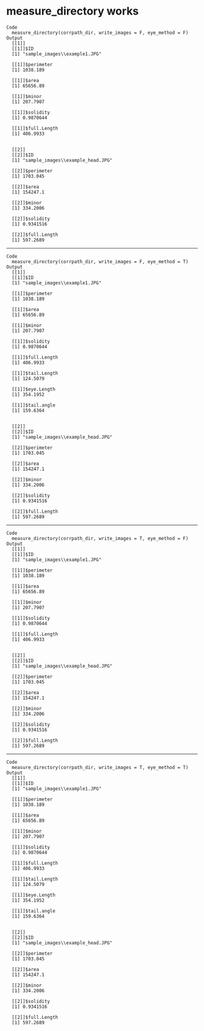 # measure_directory works

    Code
      measure_directory(corrpath_dir, write_images = F, eye_method = F)
    Output
      [[1]]
      [[1]]$ID
      [1] "sample_images\\example1.JPG"
      
      [[1]]$perimeter
      [1] 1038.189
      
      [[1]]$area
      [1] 65656.89
      
      [[1]]$minor
      [1] 207.7907
      
      [[1]]$solidity
      [1] 0.9870644
      
      [[1]]$full.Length
      [1] 406.9933
      
      
      [[2]]
      [[2]]$ID
      [1] "sample_images\\example_head.JPG"
      
      [[2]]$perimeter
      [1] 1703.045
      
      [[2]]$area
      [1] 154247.1
      
      [[2]]$minor
      [1] 334.2006
      
      [[2]]$solidity
      [1] 0.9341516
      
      [[2]]$full.Length
      [1] 597.2689
      
      

---

    Code
      measure_directory(corrpath_dir, write_images = F, eye_method = T)
    Output
      [[1]]
      [[1]]$ID
      [1] "sample_images\\example1.JPG"
      
      [[1]]$perimeter
      [1] 1038.189
      
      [[1]]$area
      [1] 65656.89
      
      [[1]]$minor
      [1] 207.7907
      
      [[1]]$solidity
      [1] 0.9870644
      
      [[1]]$full.Length
      [1] 406.9933
      
      [[1]]$tail.Length
      [1] 124.5079
      
      [[1]]$eye.Length
      [1] 354.1952
      
      [[1]]$tail.angle
      [1] 159.6364
      
      
      [[2]]
      [[2]]$ID
      [1] "sample_images\\example_head.JPG"
      
      [[2]]$perimeter
      [1] 1703.045
      
      [[2]]$area
      [1] 154247.1
      
      [[2]]$minor
      [1] 334.2006
      
      [[2]]$solidity
      [1] 0.9341516
      
      [[2]]$full.Length
      [1] 597.2689
      
      

---

    Code
      measure_directory(corrpath_dir, write_images = T, eye_method = F)
    Output
      [[1]]
      [[1]]$ID
      [1] "sample_images\\example1.JPG"
      
      [[1]]$perimeter
      [1] 1038.189
      
      [[1]]$area
      [1] 65656.89
      
      [[1]]$minor
      [1] 207.7907
      
      [[1]]$solidity
      [1] 0.9870644
      
      [[1]]$full.Length
      [1] 406.9933
      
      
      [[2]]
      [[2]]$ID
      [1] "sample_images\\example_head.JPG"
      
      [[2]]$perimeter
      [1] 1703.045
      
      [[2]]$area
      [1] 154247.1
      
      [[2]]$minor
      [1] 334.2006
      
      [[2]]$solidity
      [1] 0.9341516
      
      [[2]]$full.Length
      [1] 597.2689
      
      

---

    Code
      measure_directory(corrpath_dir, write_images = T, eye_method = T)
    Output
      [[1]]
      [[1]]$ID
      [1] "sample_images\\example1.JPG"
      
      [[1]]$perimeter
      [1] 1038.189
      
      [[1]]$area
      [1] 65656.89
      
      [[1]]$minor
      [1] 207.7907
      
      [[1]]$solidity
      [1] 0.9870644
      
      [[1]]$full.Length
      [1] 406.9933
      
      [[1]]$tail.Length
      [1] 124.5079
      
      [[1]]$eye.Length
      [1] 354.1952
      
      [[1]]$tail.angle
      [1] 159.6364
      
      
      [[2]]
      [[2]]$ID
      [1] "sample_images\\example_head.JPG"
      
      [[2]]$perimeter
      [1] 1703.045
      
      [[2]]$area
      [1] 154247.1
      
      [[2]]$minor
      [1] 334.2006
      
      [[2]]$solidity
      [1] 0.9341516
      
      [[2]]$full.Length
      [1] 597.2689
      
      

